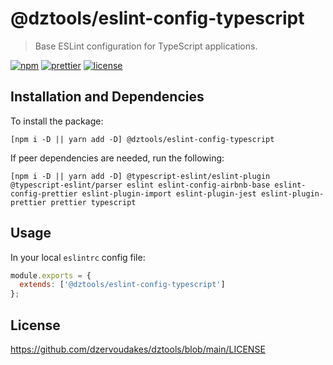 # @dztools/eslint-config-typescript

> Base ESLint configuration for TypeScript applications.

[![npm](https://img.shields.io/npm/v/@dztools/eslint-config-typescript.svg)](https://www.npmjs.com/package/@dztools/eslint-config-typescript)
[![prettier](https://img.shields.io/badge/code_style-prettier-ff69b4.svg)](https://prettier.io/)
[![license](https://img.shields.io/badge/License-MIT-green.svg)](https://github.com/dzervoudakes/dztools/blob/main/LICENSE)

## Installation and Dependencies

To install the package:

```
[npm i -D || yarn add -D] @dztools/eslint-config-typescript
```

If peer dependencies are needed, run the following:

```
[npm i -D || yarn add -D] @typescript-eslint/eslint-plugin @typescript-eslint/parser eslint eslint-config-airbnb-base eslint-config-prettier eslint-plugin-import eslint-plugin-jest eslint-plugin-prettier prettier typescript
```

## Usage

In your local `eslintrc` config file:

```js
module.exports = {
  extends: ['@dztools/eslint-config-typescript']
};
```

## License

https://github.com/dzervoudakes/dztools/blob/main/LICENSE
